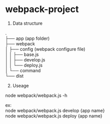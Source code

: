 # webpack-project

1. Data structure

.  
├── app (app folder)  
├── webpack  
│   ├── config (webpack configure file)  
│   │   ├── base.js  
│   │   ├── develop.js  
│   │   └── deploy.js  
│   └── command  
└──  dist


2. Useage

node webpack/webpack.js -h  

ex:  
node webpack/webpack.js develop {app name}  
node webpack/webpack.js deploy {app name}  
